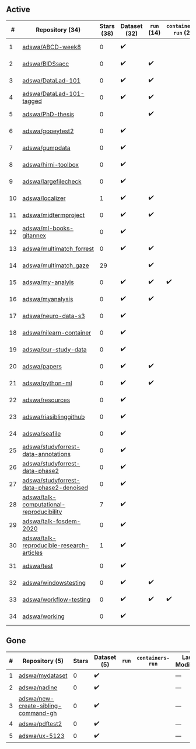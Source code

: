 ## Active
| # | Repository (34) | Stars (38) | Dataset (32) | `run` (14) | `containers-run` (2) | Last Modified |
| --- | --- | --- | --- | --- | --- | --- |
| 1 | [adswa/ABCD-week8](https://github.com/adswa/ABCD-week8) | 0 | :heavy_check_mark: |  |  | 2020-12-11 15:39:36+00:00 |
| 2 | [adswa/BIDSsacc](https://github.com/adswa/BIDSsacc) | 0 | :heavy_check_mark: | :heavy_check_mark: |  | 2019-02-20 12:27:30+00:00 |
| 3 | [adswa/DataLad-101](https://github.com/adswa/DataLad-101) | 0 | :heavy_check_mark: | :heavy_check_mark: |  | 2019-11-27 14:12:16+00:00 |
| 4 | [adswa/DataLad-101-tagged](https://github.com/adswa/DataLad-101-tagged) | 0 | :heavy_check_mark: | :heavy_check_mark: |  | 2020-01-09 16:19:18+00:00 |
| 5 | [adswa/PhD-thesis](https://github.com/adswa/PhD-thesis) | 0 |  | :heavy_check_mark: |  | 2024-01-17 12:26:38+00:00 |
| 6 | [adswa/gooeytest2](https://github.com/adswa/gooeytest2) | 0 | :heavy_check_mark: |  |  | 2022-09-16 14:27:14+00:00 |
| 7 | [adswa/gumpdata](https://github.com/adswa/gumpdata) | 0 | :heavy_check_mark: |  |  | 2021-05-06 09:55:06+00:00 |
| 8 | [adswa/hirni-toolbox](https://github.com/adswa/hirni-toolbox) | 0 | :heavy_check_mark: |  |  | 2019-09-06 11:24:01+00:00 |
| 9 | [adswa/largefilecheck](https://github.com/adswa/largefilecheck) | 0 | :heavy_check_mark: |  |  | 2022-08-01 16:51:05+00:00 |
| 10 | [adswa/localizer](https://github.com/adswa/localizer) | 1 | :heavy_check_mark: | :heavy_check_mark: |  | 2019-06-09 08:14:18+00:00 |
| 11 | [adswa/midtermproject](https://github.com/adswa/midtermproject) | 0 | :heavy_check_mark: | :heavy_check_mark: |  | 2020-01-09 06:47:41+00:00 |
| 12 | [adswa/ml-books-gitannex](https://github.com/adswa/ml-books-gitannex) | 0 | :heavy_check_mark: |  |  | 2022-10-14 07:36:43+00:00 |
| 13 | [adswa/multimatch_forrest](https://github.com/adswa/multimatch_forrest) | 0 | :heavy_check_mark: | :heavy_check_mark: |  | 2019-05-17 10:31:04+00:00 |
| 14 | [adswa/multimatch_gaze](https://github.com/adswa/multimatch_gaze) | 29 |  | :heavy_check_mark: |  | 2020-12-26 11:32:18+00:00 |
| 15 | [adswa/my-analyis](https://github.com/adswa/my-analyis) | 0 | :heavy_check_mark: | :heavy_check_mark: | :heavy_check_mark: | 2022-07-28 21:57:07+00:00 |
| 16 | [adswa/myanalysis](https://github.com/adswa/myanalysis) | 0 | :heavy_check_mark: | :heavy_check_mark: |  | 2023-08-08 02:44:37+00:00 |
| 17 | [adswa/neuro-data-s3](https://github.com/adswa/neuro-data-s3) | 0 | :heavy_check_mark: |  |  | 2023-01-16 19:42:50+00:00 |
| 18 | [adswa/nilearn-container](https://github.com/adswa/nilearn-container) | 0 | :heavy_check_mark: |  |  | 2021-03-23 15:11:07+00:00 |
| 19 | [adswa/our-study-data](https://github.com/adswa/our-study-data) | 0 | :heavy_check_mark: |  |  | 2020-07-15 20:22:22+00:00 |
| 20 | [adswa/papers](https://github.com/adswa/papers) | 0 | :heavy_check_mark: | :heavy_check_mark: |  | 2020-07-17 14:42:46+00:00 |
| 21 | [adswa/python-ml](https://github.com/adswa/python-ml) | 0 | :heavy_check_mark: | :heavy_check_mark: |  | 2020-09-22 12:54:22+00:00 |
| 22 | [adswa/resources](https://github.com/adswa/resources) | 0 | :heavy_check_mark: |  |  | 2021-04-15 10:46:56+00:00 |
| 23 | [adswa/riasiblinggithub](https://github.com/adswa/riasiblinggithub) | 0 | :heavy_check_mark: |  |  | 2022-10-28 14:31:27+00:00 |
| 24 | [adswa/seafile](https://github.com/adswa/seafile) | 0 | :heavy_check_mark: |  |  | 2020-10-12 14:06:59+00:00 |
| 25 | [adswa/studyforrest-data-annotations](https://github.com/adswa/studyforrest-data-annotations) | 0 | :heavy_check_mark: |  |  | 2020-05-08 08:50:30+00:00 |
| 26 | [adswa/studyforrest-data-phase2](https://github.com/adswa/studyforrest-data-phase2) | 0 | :heavy_check_mark: |  |  | 2021-04-09 11:04:13+00:00 |
| 27 | [adswa/studyforrest-data-phase2-denoised](https://github.com/adswa/studyforrest-data-phase2-denoised) | 0 | :heavy_check_mark: |  |  | 2020-05-08 10:03:39+00:00 |
| 28 | [adswa/talk-computational-reproducibility](https://github.com/adswa/talk-computational-reproducibility) | 7 | :heavy_check_mark: |  |  | 2020-11-23 13:30:11+00:00 |
| 29 | [adswa/talk-fosdem-2020](https://github.com/adswa/talk-fosdem-2020) | 0 | :heavy_check_mark: |  |  | 2020-01-31 06:16:44+00:00 |
| 30 | [adswa/talk-reproducible-research-articles](https://github.com/adswa/talk-reproducible-research-articles) | 1 | :heavy_check_mark: |  |  | 2021-09-15 08:05:18+00:00 |
| 31 | [adswa/test](https://github.com/adswa/test) | 0 | :heavy_check_mark: |  |  | 2020-02-03 14:56:56+00:00 |
| 32 | [adswa/windowstesting](https://github.com/adswa/windowstesting) | 0 | :heavy_check_mark: | :heavy_check_mark: |  | 2022-02-07 16:32:26+00:00 |
| 33 | [adswa/workflow-testing](https://github.com/adswa/workflow-testing) | 0 | :heavy_check_mark: | :heavy_check_mark: | :heavy_check_mark: | 2021-03-19 15:07:39+00:00 |
| 34 | [adswa/working](https://github.com/adswa/working) | 0 | :heavy_check_mark: |  |  | 2020-10-12 14:19:08+00:00 |

## Gone
| # | Repository (5) | Stars | Dataset (5) | `run` | `containers-run` | Last Modified |
| --- | --- | --- | --- | --- | --- | --- |
| 1 | [adswa/mydataset](https://github.com/adswa/mydataset) | 0 | :heavy_check_mark: |  |  | — |
| 2 | [adswa/nadine](https://github.com/adswa/nadine) | 0 | :heavy_check_mark: |  |  | — |
| 3 | [adswa/new-create-sibling-command-gh](https://github.com/adswa/new-create-sibling-command-gh) | 0 | :heavy_check_mark: |  |  | — |
| 4 | [adswa/pdftest2](https://github.com/adswa/pdftest2) | 0 | :heavy_check_mark: |  |  | — |
| 5 | [adswa/ux-5123](https://github.com/adswa/ux-5123) | 0 | :heavy_check_mark: |  |  | — |
